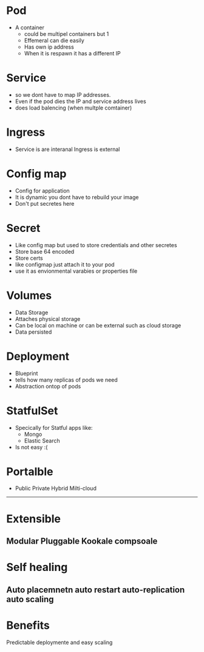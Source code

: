 # Pod
* A container 
    * could be multipel containers but 1
    * Effemeral can die easily
    * Has own ip address
    * When it is respawn it has a different IP

# Service
* so we dont have to map IP addresses.
* Even if the pod dies the IP and service address lives
* does load balencing (when multple comtainer)

# Ingress
* Service is are interanal Ingress is external

# Config map
* Config for application
* It is dynamic you dont have to rebuild your image
* Don't put secretes here

# Secret 
* Like config map but used to store credentials and other secretes
* Store base 64 encoded
* Store certs
* like configmap just attach it to your pod
* use it as envionmental varabies or properties file


# Volumes
* Data Storage
* Attaches physical storage
* Can be local on machine or can be external such as cloud storage
* Data persisted

# Deployment
* Blueprint
* tells how many replicas of pods we need
* Abstraction ontop of pods


# StatfulSet
* Specically for Statful apps like:
    * Mongo
    * Elastic Search
* Is not easy :(
























# Portalble
* Public
Private
Hybrid
Milti-cloud
---
# Extensible
Modular
Pluggable
Kookale
compsoale
---
# Self healing
Auto placemnetn
auto restart
auto-replication
auto scaling
---
# Benefits
Predictable deploymente and easy scaling
